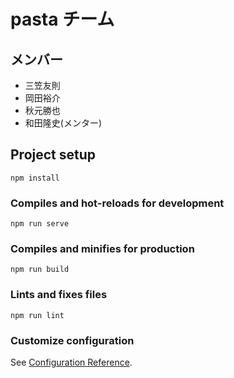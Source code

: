 # pasta チーム

## メンバー

- 三笠友則
- 岡田裕介
- 秋元勝也
- 和田隆史(メンター)

## Project setup

```
npm install
```

### Compiles and hot-reloads for development

```
npm run serve
```

### Compiles and minifies for production

```
npm run build
```

### Lints and fixes files

```
npm run lint
```

### Customize configuration

See [Configuration Reference](https://cli.vuejs.org/config/).
